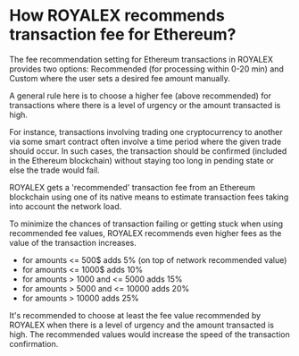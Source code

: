 # How ROYALEX recommends transaction fee for Ethereum?

The fee recommendation setting for Ethereum transactions in ROYALEX provides two options: Recommended (for processing within 0-20 min) and Custom where the user sets a desired fee amount manually.

A general rule here is to choose a higher fee (above recommended) for transactions where there is a level of urgency or the amount transacted is high.

For instance, transactions involving trading one cryptocurrency to another via some smart contract often involve a time period where the given trade should occur. In such cases, the transaction should be confirmed (included in the Ethereum blockchain) without staying too long in pending state or else the trade would fail.

ROYALEX gets a 'recommended' transaction fee from an Ethereum blockchain using one of its native means to estimate transaction fees taking into account the network load.

To minimize the chances of transaction failing or getting stuck when using recommended fee values, ROYALEX recommends even higher fees as the value of the transaction increases.

- for amounts <= 500$ adds 5% (on top of network recommended value)
- for amounts <= 1000$ adds 10%
- for amounts > 1000 and <= 5000 adds 15%
- for amounts > 5000 and <= 10000 adds 20%
- for amounts > 10000 adds 25%

It's recommended to choose at least the fee value recommended by ROYALEX when there is a level of urgency and the amount transacted is high. The recommended values would increase the speed of the transaction confirmation.

